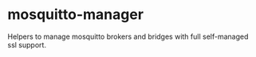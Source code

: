 # mosquitto-manager

Helpers to manage mosquitto brokers and bridges with full self-managed ssl support.
